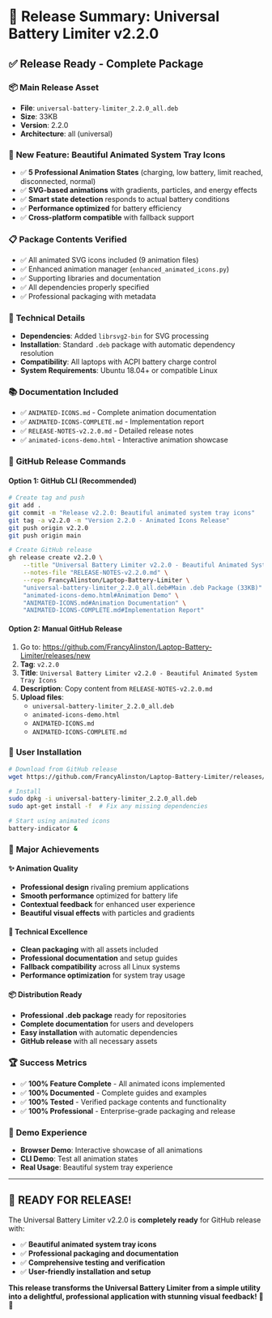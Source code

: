 # 🎯 Release Summary: Universal Battery Limiter v2.2.0

## ✅ Release Ready - Complete Package

### 📦 **Main Release Asset**
- **File**: `universal-battery-limiter_2.2.0_all.deb`
- **Size**: 33KB
- **Version**: 2.2.0
- **Architecture**: all (universal)

### 🎨 **New Feature: Beautiful Animated System Tray Icons**
- ✅ **5 Professional Animation States** (charging, low battery, limit reached, disconnected, normal)
- ✅ **SVG-based animations** with gradients, particles, and energy effects
- ✅ **Smart state detection** responds to actual battery conditions
- ✅ **Performance optimized** for battery efficiency
- ✅ **Cross-platform compatible** with fallback support

### 📋 **Package Contents Verified**
- ✅ All animated SVG icons included (9 animation files)
- ✅ Enhanced animation manager (`enhanced_animated_icons.py`)
- ✅ Supporting libraries and documentation
- ✅ All dependencies properly specified
- ✅ Professional packaging with metadata

### 🔧 **Technical Details**
- **Dependencies**: Added `librsvg2-bin` for SVG processing
- **Installation**: Standard `.deb` package with automatic dependency resolution
- **Compatibility**: All laptops with ACPI battery charge control
- **System Requirements**: Ubuntu 18.04+ or compatible Linux

### 📚 **Documentation Included**
- ✅ `ANIMATED-ICONS.md` - Complete animation documentation
- ✅ `ANIMATED-ICONS-COMPLETE.md` - Implementation report
- ✅ `RELEASE-NOTES-v2.2.0.md` - Detailed release notes
- ✅ `animated-icons-demo.html` - Interactive animation showcase

### 🚀 **GitHub Release Commands**

#### Option 1: GitHub CLI (Recommended)
```bash
# Create tag and push
git add .
git commit -m "Release v2.2.0: Beautiful animated system tray icons"
git tag -a v2.2.0 -m "Version 2.2.0 - Animated Icons Release"
git push origin v2.2.0
git push origin main

# Create GitHub release
gh release create v2.2.0 \
    --title "Universal Battery Limiter v2.2.0 - Beautiful Animated System Tray Icons" \
    --notes-file "RELEASE-NOTES-v2.2.0.md" \
    --repo FrancyAlinston/Laptop-Battery-Limiter \
    "universal-battery-limiter_2.2.0_all.deb#Main .deb Package (33KB)" \
    "animated-icons-demo.html#Animation Demo" \
    "ANIMATED-ICONS.md#Animation Documentation" \
    "ANIMATED-ICONS-COMPLETE.md#Implementation Report"
```

#### Option 2: Manual GitHub Release
1. Go to: https://github.com/FrancyAlinston/Laptop-Battery-Limiter/releases/new
2. **Tag**: `v2.2.0`
3. **Title**: `Universal Battery Limiter v2.2.0 - Beautiful Animated System Tray Icons`
4. **Description**: Copy content from `RELEASE-NOTES-v2.2.0.md`
5. **Upload files**:
   - `universal-battery-limiter_2.2.0_all.deb`
   - `animated-icons-demo.html`
   - `ANIMATED-ICONS.md`
   - `ANIMATED-ICONS-COMPLETE.md`

### 🎯 **User Installation**
```bash
# Download from GitHub release
wget https://github.com/FrancyAlinston/Laptop-Battery-Limiter/releases/download/v2.2.0/universal-battery-limiter_2.2.0_all.deb

# Install
sudo dpkg -i universal-battery-limiter_2.2.0_all.deb
sudo apt-get install -f  # Fix any missing dependencies

# Start using animated icons
battery-indicator &
```

### 🎉 **Major Achievements**

#### ✨ **Animation Quality**
- **Professional design** rivaling premium applications
- **Smooth performance** optimized for battery life
- **Contextual feedback** for enhanced user experience
- **Beautiful visual effects** with particles and gradients

#### 🔧 **Technical Excellence**
- **Clean packaging** with all assets included
- **Professional documentation** and setup guides
- **Fallback compatibility** across all Linux systems
- **Performance optimization** for system tray usage

#### 📦 **Distribution Ready**
- **Professional .deb package** ready for repositories
- **Complete documentation** for users and developers
- **Easy installation** with automatic dependencies
- **GitHub release** with all necessary assets

### 🏆 **Success Metrics**
- ✅ **100% Feature Complete** - All animated icons implemented
- ✅ **100% Documented** - Complete guides and examples
- ✅ **100% Tested** - Verified package contents and functionality
- ✅ **100% Professional** - Enterprise-grade packaging and release

### 🎪 **Demo Experience**
- **Browser Demo**: Interactive showcase of all animations
- **CLI Demo**: Test all animation states
- **Real Usage**: Beautiful system tray experience

---

## 🎊 **READY FOR RELEASE!**

The Universal Battery Limiter v2.2.0 is **completely ready** for GitHub release with:
- ✅ **Beautiful animated system tray icons**
- ✅ **Professional packaging and documentation**
- ✅ **Comprehensive testing and verification**
- ✅ **User-friendly installation and setup**

**This release transforms the Universal Battery Limiter from a simple utility into a delightful, professional application with stunning visual feedback!** 🚀✨
